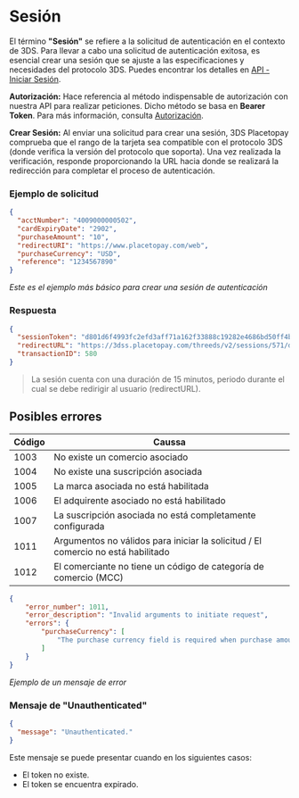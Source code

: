 # Sesión

El término **"Sesión"** se refiere a la solicitud de autenticación en el contexto de 3DS. Para llevar a cabo una solicitud de autenticación exitosa, es esencial crear una sesión que se ajuste a las especificaciones y necesidades del protocolo 3DS. Puedes encontrar los detalles en [API - Iniciar Sesión](mpi-docs/crear-una-nueva-sesion).

**Autorización:** Hace referencia al método indispensable de autorización con nuestra API para realizar peticiones. Dicho método se basa en **Bearer Token**. Para más información, consulta [Autorización](mpi/docs/autenticacion).

**Crear Sesión:** Al enviar una solicitud para crear una sesión, 3DS Placetopay comprueba que el rango de la tarjeta sea compatible con el protocolo 3DS (donde verifica la versión del protocolo que soporta). Una vez realizada la verificación, responde proporcionando la URL hacia donde se realizará la redirección para completar el proceso de autenticación.

### Ejemplo de solicitud
```json
{
  "acctNumber": "4009000000502",
  "cardExpiryDate": "2902",
  "purchaseAmount": "10",
  "redirectURI": "https://www.placetopay.com/web",
  "purchaseCurrency": "USD",
  "reference": "1234567890"
}
```
*Este es el ejemplo más básico para crear una sesión de autenticación*

### Respuesta
```json
{
  "sessionToken": "d801d6f4993fc2efd3aff71a162f33888c19282e4686bd50ff4b8624e1527dbc",
  "redirectURL": "https://3dss.placetopay.com/threeds/v2/sessions/571/d801d6f4993fc2efd3aff71a162f33888c19282e4686bd50ff4b8624e1527dbc",
  "transactionID": 580
}
```

> La sesión cuenta con una duración de 15 minutos, periodo durante el cual se debe redirigir al usuario (redirectURL).

## Posibles errores


| Código | Caussa                                                                           |
|--------|----------------------------------------------------------------------------------|
| 1003   | No existe un comercio asociado                                                   | 
| 1004   | No existe una suscripción asociada                                               | 
| 1005   | La marca asociada no está habilitada                                             | 
| 1006   | El adquirente asociado no está habilitado                                        | 
| 1007   | La suscripción asociada no está completamente configurada                        | 
| 1011   | Argumentos no válidos para iniciar la solicitud / El comercio no está habilitado | 
| 1012   | El comerciante no tiene un código de categoría de comercio (MCC)                 | 

```json
{
    "error_number": 1011,
    "error_description": "Invalid arguments to initiate request",
    "errors": {
        "purchaseCurrency": [
            "The purchase currency field is required when purchase amount is present."
        ]
    }
}
```
*Ejemplo de un mensaje de error*


### Mensaje de "Unauthenticated"
```json
{
  "message": "Unauthenticated."
}
```
Este mensaje se puede presentar cuando en los siguientes casos:
- El token no existe.
- El token se encuentra expirado.
